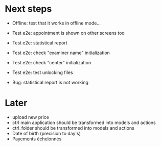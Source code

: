 # Next steps
- Offline: test that it works in offline mode...

- Test e2e: appointment is shown on other screens too
- Test e2e: statistical report

- Test e2e: check "examiner name" initialization
- Test e2e: check "center" initialization
- Test e2e: test unlocking files

- Bug: statistical report is not working

# Later
- upload new price
- ctrl main application should be transformed into models and actions
- ctrl_folder should be transformed into models and actions
- Date of birth (precision to day's)
- Payements échelonnés
